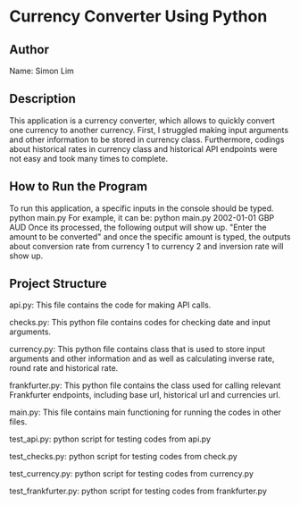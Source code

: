 # Currency Converter Using Python

## Author
Name: Simon Lim

## Description
This application is a currency converter, which allows to quickly convert one currency to another currency.
First, I struggled making input arguments and other information to be stored in currency class. 
Furthermore, codings about historical rates in currency class and historical API endpoints were not easy and took many times to complete. 

## How to Run the Program
To run this application, a specific inputs in the console should be typed.
python main.py <year-month-date> <currency1> <currency2>
For example, it can be:
python main.py 2002-01-01 GBP AUD
Once its processed, the following output will show up.
"Enter the amount to be converted"
and once the specific amount is typed, 
the outputs about conversion rate from currency 1 to currency 2 and inversion rate will show up.

## Project Structure
api.py: This file contains the code for making API calls.

checks.py: This python file contains codes for checking date and input arguments. 

currency.py: This python file contains class that is used to store input arguments and other information and as well as calculating inverse rate, round rate and historical rate.

frankfurter.py: This python file contains the class used for calling relevant Frankfurter endpoints, including base url, historical url and currencies url.

main.py: This file contains main functioning for running the codes in other files. 

test_api.py: python script for testing codes from api.py

test_checks.py: python script for testing codes from check.py

test_currency.py: python script for testing codes from currency.py

test_frankfurter.py: python script for testing codes from frankfurter.py


